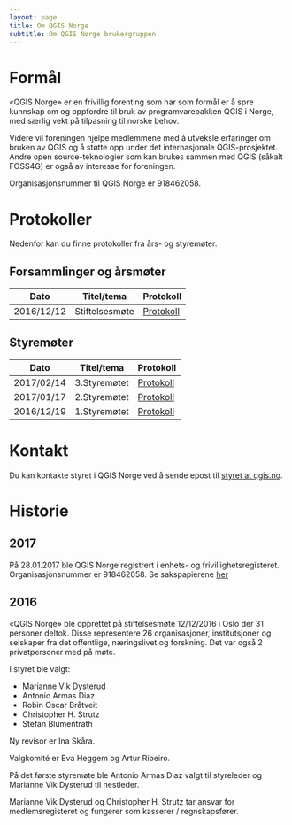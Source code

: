 ```yaml
---
layout: page
title: Om QGIS Norge
subtitle: Om QGIS Norge brukergruppen
---
```


# Formål
«QGIS Norge» er en frivillig forenting som har som formål er å spre kunnskap 
om og oppfordre til bruk av programvarepakken QGIS i Norge, med særlig vekt 
på tilpasning til norske behov.

Videre vil foreningen hjelpe medlemmene med å utveksle erfaringer 
om bruken av QGIS og å støtte opp under det internasjonale QGIS-prosjektet.
Andre open source-teknologier som kan brukes sammen med QGIS (såkalt FOSS4G) 
er også av interesse for foreningen.

Organisasjonsnummer til QGIS Norge er 918462058.

# Protokoller
Nedenfor kan du finne protokoller fra års- og styremøter.

## Forsammlinger og årsmøter

|Dato|Titel/tema|Protokoll|
|----|----------|---------|
|2016/12/12|Stiftelsesmøte|[Protokoll](https://github.com/qgisnorge/qgisnorge.github.io/blob/master/dokumenter/Stiftelsesmoete_QGIS_Norge.pdf)|

## Styremøter

|Dato|Titel/tema|Protokoll|
|----|----------|---------|
|2017/02/14|3.Styremøtet|[Protokoll](https://github.com/qgisnorge/qgisnorge.github.io/blob/master/dokumenter/styremoeter/2017_02_14_QGIS_Norge_Styremoete_0003.docx)|
|2017/01/17|2.Styremøtet|[Protokoll](https://github.com/qgisnorge/qgisnorge.github.io/blob/master/dokumenter/styremoeter/2017_01_17_QGIS_Norge_Styremoete_0002.docx)|
|2016/12/19|1.Styremøtet|[Protokoll](https://github.com/qgisnorge/qgisnorge.github.io/blob/master/dokumenter/styremoeter/2016_12_19_QGIS_Norge_Styremoete_0001.docx)|


# Kontakt
Du kan kontakte styret i QGIS Norge ved å sende epost til [styret at qgis.no](styret@qgis.no).

# Historie

## 2017

På 28.01.2017 ble QGIS Norge registrert i enhets- og 
frivillighetsregisteret. Organisasjonsnummer er 918462058.
Se sakspapierene [her](https://github.com/qgisnorge/qgisnorge.github.io/blob/master/dokumenter/registrering/)

## 2016

«QGIS Norge» ble opprettet på stiftelsesmøte 12/12/2016 
i Oslo der 31 personer deltok. Disse representere 26 organisasjoner, 
institutsjoner og selskaper fra det offentlige, næringslivet og forskning.
Det var også 2 privatpersoner med på møte. 

I styret ble valgt:

- Marianne Vik Dysterud
- Antonio Armas Diaz
- Robin Oscar Bråtveit
- Christopher H. Strutz
- Stefan Blumentrath

Ny revisor er Ina Skåra.

Valgkomité er Eva Heggem og Artur Ribeiro.

På det første styremøte ble Antonio Armas Diaz valgt til styreleder 
og Marianne Vik Dysterud til nestleder. 

Marianne Vik Dysterud og Christopher H. Strutz tar ansvar for 
medlemsregisteret og fungerer som kasserer / regnskapsfører.
